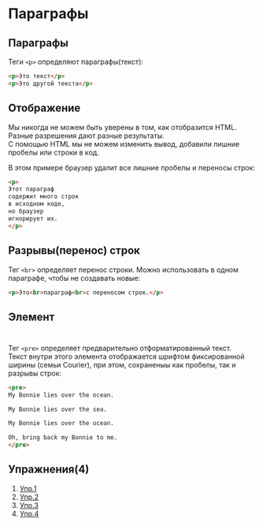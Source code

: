 # Параграфы
## Параграфы
Теги `<p>` определяют параграфы(текст):
```html
<p>Это текст</p>
<p>Это другой текста</p>
```

## Отображение
Мы никогда не можем быть уверены в том, как отобразится HTML. Разные разрешения дают разные результаты.<br>
С помощью HTML мы не можем изменить вывод, добавили лишние пробелы или строки в код.

В этом примере браузер удалит все лишние пробелы и переносы строк:
```html
<p>
Этот параграф
содержит много строк
в исходном коде,
но браузер
игнорирует их.
</p>
```

## Разрывы(перенос) строк
Тег `<br>` определяет перенос строки.
Можно использовать в одном параграфе, чтобы не создавать новые:
```html
<p>Это<br>параграф<br>с переносом строк.</p> 
```

## Элемент <pre>
Тег `<pre>` определяет предварительно отформатированный текст.<br>
Текст внутри этого элемента отображается шрифтом фиксированной ширины (семьи Courier), при этом, сохраненыы как пробелы, так и разрывы строк:
```html
<pre>
My Bonnie lies over the ocean.

My Bonnie lies over the sea.

My Bonnie lies over the ocean.

Oh, bring back my Bonnie to me.
</pre>
```

## Упражнения(4)
1. [Упр.1](https://codepen.io/Learde/pen/ergVqr)
2. [Упр.2](https://codepen.io/Learde/pen/NMdYKp)
3. [Упр.3](https://codepen.io/Learde/pen/ELZEYO)
4. [Упр.4](https://codepen.io/Learde/pen/BxpraQ)
